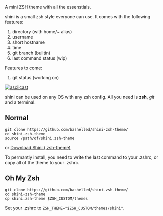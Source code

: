 A mini ZSH theme with all the essenstials.

shini is a small zsh style everyone can use. It comes with the following features:

1. directory (with home/~ alias)
2. username
3. short hostname
4. time
5. git branch (builtin)
6. last command status (wip)

Features to come:

1. git status (working on) 

[![asciicast](https://asciinema.org/a/387244.svg)](https://asciinema.org/a/387244)

shini can be used on any OS with any zsh config. All you need is **zsh**, *git* and a terminal.

## Normal
```
git clone https://github.com/bashelled/shini-zsh-theme/
cd shini-zsh-theme
source /path/of/shini.zsh-theme
```
or
<a id="raw-url" href="https://raw.githubusercontent.com/bashelled/shini-zsh-theme/master/shini.zsh-theme">Download Shini (.zsh-theme)</a>

To permantly install, you need to write the last command to your .zshrc, or copy all of the theme to your .zshrc.

## Oh My Zsh
```
git clone https://github.com/bashelled/shini-zsh-theme/
cd shini-zsh-theme
cp shini.zsh-theme $ZSH_CUSTOM/themes
```

Set your .zshrc to ```ZSH_THEME="$ZSH_CUSTOM/themes/shini"```.
